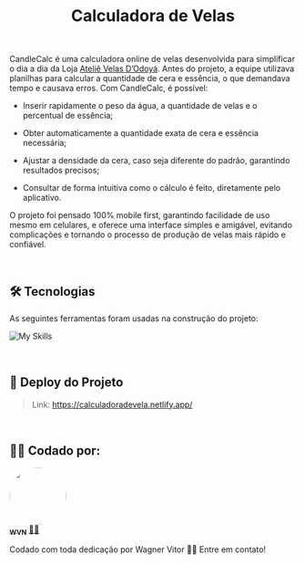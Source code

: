 <h1 align="center">Calculadora de Velas</h1>

<br>

<p>CandleCalc é uma calculadora online de velas desenvolvida para simplificar o dia a dia da Loja <a href="https://www.instagram.com/velas_dodoya/">Ateliê Velas D’Odoyá</a>. Antes do projeto, a equipe utilizava planilhas para calcular a quantidade de cera e essência, o que demandava tempo e causava erros.
Com CandleCalc, é possível:

- Inserir rapidamente o peso da água, a quantidade de velas e o percentual de essência;

- Obter automaticamente a quantidade exata de cera e essência necessária;

- Ajustar a densidade da cera, caso seja diferente do padrão, garantindo resultados precisos;

- Consultar de forma intuitiva como o cálculo é feito, diretamente pelo aplicativo.

O projeto foi pensado 100% mobile first, garantindo facilidade de uso mesmo em celulares, e oferece uma interface simples e amigável, evitando complicações e tornando o processo de produção de velas mais rápido e confiável. </p>

<br>

## 🛠 Tecnologias

As seguintes ferramentas foram usadas na construção do projeto:

![My Skills](https://skillicons.dev/icons?i=html,css,js)

<br>

## 🎨 Deploy do Projeto

>Link: https://calculadoradevela.netlify.app/

<br>

## 👩‍💻 Codado por:

<a href="https://www.linkedin.com/in/wagner-vitor-novais">
 <img style="border-radius: 50%;" src="https://avatars.githubusercontent.com/u/89936463?s=400&u=e299a61a15d52f1558fb44bd041f81fcbaa06b41&v=4" width="100px;" alt=""/>
 <br />
 <sub><b>WVN</b></sub></a> <a href="https://github.com/wagner-wvn" title="Wagner">👩‍💻</a>

<br>

Codado com toda dedicação por Wagner Vitor 👋🏽 Entre em contato!
